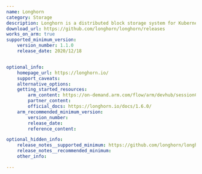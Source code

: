 ```yaml
---
name: Longhorn
category: Storage
description: Longhorn is a distributed block storage system for Kubernetes. Longhorn is cloud-native storage built using Kubernetes and container primitives.
download_url: https://github.com/longhorn/longhorn/releases
works_on_arm: true
supported_minimum_version:
    version_number: 1.1.0
    release_date: 2020/12/18


optional_info:
    homepage_url: https://longhorn.io/
    support_caveats:
    alternative_options:
    getting_started_resources:
        arm_content: https://on-demand.arm.com/flow/arm/devhub/sessionCatalog/page/pubSessCatalog/session/1681291098626001BAX5
        partner_content: 
        official_docs: https://longhorn.io/docs/1.6.0/
    arm_recommended_minimum_version:
        version_number:
        release_date:
        reference_content:

optional_hidden_info:
    release_notes__supported_minimum: https://github.com/longhorn/longhorn/releases/tag/v1.1.0
    release_notes__recommended_minimum:
    other_info:

---
```

